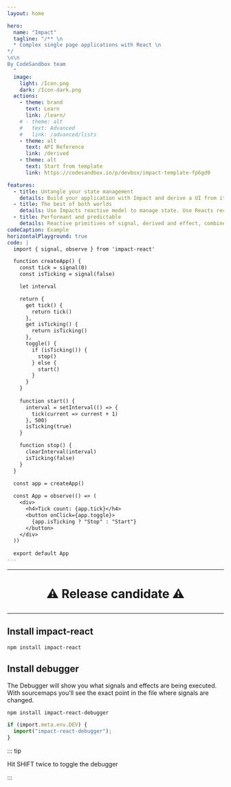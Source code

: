 ```yaml
---
layout: home

hero:
  name: "Impact"
  tagline: "/** \n
  * Complex single page applications with React \n
*/
\n\n
By CodeSandbox team
  "
  image:
    light: /Icon.png
    dark: /Icon-dark.png
  actions:
    - theme: brand
      text: Learn
      link: /learn/
    # - theme: alt
    #   text: Advanced
    #   link: /advanced/lists
    - theme: alt
      text: API Reference
      link: /derived
    - theme: alt
      text: Start from template 
      link: https://codesandbox.io/p/devbox/impact-template-fp6gd9

features:
  - title: Untangle your state management
    details: Build your application with Impact and derive a UI from it using React.
  - title: The best of both worlds
    details: Use Impacts reactive model to manage state. Use Reacts reconciliation model to manage UI.
  - title: Performant and predictable
    details: Reactive primitives of signal, derived and effect, combined with inferred observation in components.
codeCaption: Example
horizontalPlayground: true
code: |
  import { signal, observe } from 'impact-react'

  function createApp() {
    const tick = signal(0)
    const isTicking = signal(false)

    let interval

    return {
      get tick() {
        return tick()
      },
      get isTicking() {
        return isTicking()
      },
      toggle() {
        if (isTicking()) {
          stop()
        } else {
          start()
        }
      }
    }
    
    function start() {
      interval = setInterval(() => {
        tick(current => current + 1)
      }, 500)
      isTicking(true)
    }

    function stop() {
      clearInterval(interval)
      isTicking(false)
    }
  }
  
  const app = createApp()

  const App = observe(() => (
    <div>
      <h4>Tick count: {app.tick}</h4>
      <button onClick={app.toggle}>
        {app.isTicking ? "Stop" : "Start"}
      </button>
    </div>
  ))
  
  export default App
---
```


<HomeContent>

<hr/>

<h1 align="center">

:warning: Release candidate :warning:

</h1>

<hr/>

<ClientOnly>
  <Playground />
</ClientOnly>

## Install impact-react

```sh
npm install impact-react
```

## Install debugger

The Debugger will show you what signals and effects are being executed. With sourcemaps you'll see the exact point in the file where signals are changed.

```sh
npm install impact-react-debugger
```

```ts
if (import.meta.env.DEV) {
  import("impact-react-debugger");
}
```

::: tip

Hit SHIFT twice to toggle the debugger

:::

</HomeContent>
